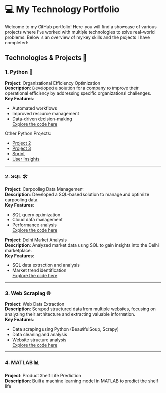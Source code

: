 # 💻 My Technology Portfolio

Welcome to my GitHub portfolio! Here, you will find a showcase of various projects where I've worked with multiple technologies to solve real-world problems. Below is an overview of my key skills and the projects I have completed:

## Technologies & Projects 🚀

### 1. Python 🐍
**Project**: Organizational Efficiency Optimization  
**Description**: Developed a solution for a company to improve their operational efficiency by addressing specific organizational challenges.  
**Key Features**:
- Automated workflows
- Improved resource management
- Data-driven decision-making  
[Explore the code here](./Python%20-%20PhoneManufacturer/InsightProject1.ipynb)

Other Python Projects:
- [Project 2](./Python%20-%20PhoneManufacturer/InsightProject2.ipynb)
- [Project 3](./Python%20-%20PhoneManufacturer/InsightProject3.ipynb)
- [Sprint](./Python%20-%20PhoneManufacturer/InsightSprint.ipynb)
- [User Insights](./Python%20-%20PhoneManufacturer/InsightUsers.ipynb)

---

### 2. SQL 🛠️
**Project**: Carpooling Data Management  
**Description**: Developed a SQL-based solution to manage and optimize carpooling data.  
**Key Features**:
- SQL query optimization
- Cloud data management
- Performance analysis  
[Explore the code here](./SQL%20-%20CarPooling/CodeSQLCarPooling.sql)

**Project**: Delhi Market Analysis  
**Description**: Analyzed market data using SQL to gain insights into the Delhi marketplace.  
**Key Features**:
- SQL data extraction and analysis
- Market trend identification  
[Explore the code here](./SQL%20-%20DelhiMarket/SQLDelhiMarket.sql)

---

### 3. Web Scraping 🌐
**Project**: Web Data Extraction  
**Description**: Scraped structured data from multiple websites, focusing on analyzing their architecture and extracting valuable information.  
**Key Features**:
- Data scraping using Python (BeautifulSoup, Scrapy)
- Data cleaning and analysis
- Website structure analysis  
[Explore the code here](./Web%20Scrapping/CodeWebScraping%28FreeGliss%29.ipynb)

---

### 4. MATLAB 📊
**Project**: Product Shelf Life Prediction  
**Description**: Built a machine learning model in MATLAB to predict the shelf life


